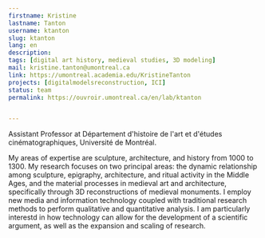 ```yaml
---
firstname: Kristine
lastname: Tanton
username: ktanton
slug: ktanton
lang: en
description: 
tags: [digital art history, medieval studies, 3D modeling]
mail: kristine.tanton@umontreal.ca
link: https://umontreal.academia.edu/KristineTanton
projects: [digitalmodelsreconstruction, ICI]
status: team
permalink: https://ouvroir.umontreal.ca/en/lab/ktanton


---
```


Assistant Professor at Département d'histoire de l'art et d'études cinématographiques, Université de Montréal.

My areas of expertise are sculpture, architecture, and history from 1000 to 1300. My research focuses on two principal areas: the dynamic  relationship among sculpture, epigraphy, architecture, and ritual  activity in the Middle Ages, and the material processes in medieval art  and architecture, specifically through 3D reconstructions of medieval  monuments. I employ new media and information technology coupled with  traditional research methods to perform qualitative and quantitative  analysis. I am particularly interestd in how technology can allow for the development of a scientific argument, as well as the expansion and scaling of research.
